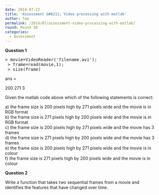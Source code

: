 ```yaml
---
date: 2014-07-22
title: 'Assessment &#8211; Video processing with matlab'
author: Tom
permalink: /2014/07/assessment-video-processing-with-matlab/
round: Round 10
categories:
  - Assessment
---
```

**Question 1**

<pre>&gt; movie=VideoReader('filename.avi');
 &gt; frame=read(movie,1);
 &gt; size(frame)</pre>

ans =

200 271 3

Given the matlab code above which of the following statements is correct:

a) the frame size is 200 pixels high by 271 pixels wide and the movie is in RGB format  
b) the frame size is 271 pixels high by 200 pixels wide and the movie is in RGB format  
c) the frame size is 200 pixels high by 271 pixels wide and the movie has 3 frames  
d) the frame size is 271 pixels high by 200 pixels wide and the movie has 3 frames  
e) the frame size is 200 pixels high by 271 pixels wide and the movie is in colour  
f) the frame size is 271 pixels high by 200 pixels wide and the movie is in colour

**Question 2**

Write a function that takes two sequential frames from a movie and identifies the features that have changed over time.
